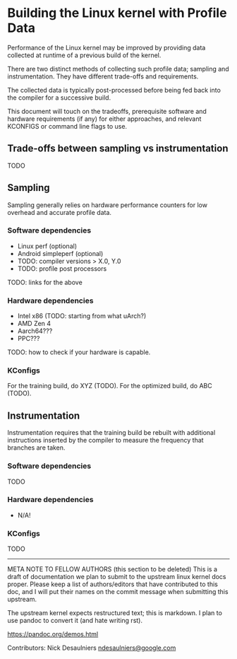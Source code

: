 # Building the Linux kernel with Profile Data

Performance of the Linux kernel may be improved by providing data collected at
runtime of a previous build of the kernel.

There are two distinct methods of collecting such profile data; sampling and
instrumentation. They have different trade-offs and requirements.

The collected data is typically post-processed before being fed back into the
compiler for a successive build.

This document will touch on the tradeoffs, prerequisite software and hardware
requirements (if any) for either approaches, and relevant KCONFIGS or command
line flags to use.

## Trade-offs between sampling vs instrumentation

TODO

## Sampling

Sampling generally relies on hardware performance counters for low overhead and
accurate profile data.

### Software dependencies

- Linux perf (optional)
- Android simpleperf (optional)
- TODO: compiler versions > X.0, Y.0
- TODO: profile post processors

TODO: links for the above

### Hardware dependencies

- Intel x86 (TODO: starting from what uArch?)
- AMD Zen 4
- Aarch64???
- PPC???

TODO: how to check if your hardware is capable.

### KConfigs

For the training build, do XYZ (TODO).
For the optimized build, do ABC (TODO).

## Instrumentation

Instrumentation requires that the training build be rebuilt with additional
instructions inserted by the compiler to measure the frequency that branches
are taken.

### Software dependencies

TODO

### Hardware dependencies

- N/A!

### KConfigs

TODO


---
META NOTE TO FELLOW AUTHORS (this section to be deleted)
This is a draft of documentation we plan to submit to the upstream linux kernel
docs proper.  Please keep a list of authors/editors that have contributed to
this doc, and I will put their names on the commit message when submitting this
upstream.

The upstream kernel expects restructured text; this is markdown. I plan to use
pandoc to convert it (and hate writing rst).

https://pandoc.org/demos.html

Contributors:
Nick Desaulniers <ndesaulniers@google.com>
